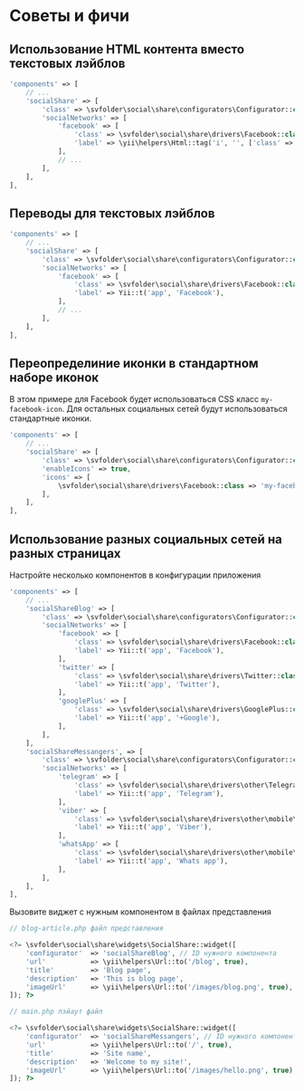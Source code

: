 Советы и фичи
=============

## Использование HTML контента вместо текстовых лэйблов

```php
'components' => [
    // ...
    'socialShare' => [
        'class' => \svfolder\social\share\configurators\Configurator::class,
        'socialNetworks' => [
            'facebook' => [
                'class' => \svfolder\social\share\drivers\Facebook::class,
                'label' => \yii\helpers\Html::tag('i', '', ['class' => 'icon-fb']),
            ],
            // ...
        ],
    ],
],
```

## Переводы для текстовых лэйблов

```php
'components' => [
    // ...
    'socialShare' => [
        'class' => \svfolder\social\share\configurators\Configurator::class,
        'socialNetworks' => [
            'facebook' => [
                'class' => \svfolder\social\share\drivers\Facebook::class,
                'label' => Yii::t('app', 'Facebook'),
            ],
            // ...
        ],
    ],
],
```

Переопределиние иконки в стандартном наборе иконок
--------------------------------------------------

В этом примере для Facebook будет использоваться CSS класс `my-facebook-icon`.
Для остальных социальных сетей будут использоваться стандартные иконки.

```php
'components' => [
    // ...
    'socialShare' => [
        'class' => \svfolder\social\share\configurators\Configurator::class,
        'enableIcons' => true,
        'icons' => [
            \svfolder\social\share\drivers\Facebook::class => 'my-facebook-icon',
        ],
    ],
],
```

## Использование разных социальных сетей на разных страницах

Настройте несколько компонентов в конфигурации приложения

```php
'components' => [
    // ...
    'socialShareBlog' => [
        'class' => \svfolder\social\share\configurators\Configurator::class,
        'socialNetworks' => [
            'facebook' => [
                'class' => \svfolder\social\share\drivers\Facebook::class,
                'label' => Yii::t('app', 'Facebook'),
            ],
            'twitter' => [
                'class' => \svfolder\social\share\drivers\Twitter::class,
                'label' => Yii::t('app', 'Twitter'),
            ],
            'googlePlus' => [
                'class' => \svfolder\social\share\drivers\GooglePlus::class,
                'label' => Yii::t('app', '+Google'),
            ],
        ],
    ],
    'socialShareMessangers', => [
        'class' => \svfolder\social\share\configurators\Configurator::class,
        'socialNetworks' => [
            'telegram' => [
                'class' => \svfolder\social\share\drivers\other\Telegram::class,
                'label' => Yii::t('app', 'Telegram'),
            ],
            'viber' => [
                'class' => \svfolder\social\share\drivers\other\mobile\Viber::class,
                'label' => Yii::t('app', 'Viber'),
            ],
            'whatsApp' => [
                'class' => \svfolder\social\share\drivers\other\mobile\WhatsApp::class,
                'label' => Yii::t('app', 'Whats app'),
            ],
        ],
    ],
],
```

Вызовите виджет с нужным компонентом в файлах представления

```php
// blog-article.php файл представления

<?= \svfolder\social\share\widgets\SocialShare::widget([
    'configurator'  => 'socialShareBlog', // ID нужного компонента
    'url'           => \yii\helpers\Url::to('/blog', true),
    'title'         => 'Blog page',
    'description'   => 'This is blog page',
    'imageUrl'      => \yii\helpers\Url::to('/images/blog.png', true),
]); ?>
```

```php
// main.php лэйаут файл

<?= \svfolder\social\share\widgets\SocialShare::widget([
    'configurator'  => 'socialShareMessangers', // ID нужного компонента
    'url'           => \yii\helpers\Url::to('/', true),
    'title'         => 'Site name',
    'description'   => 'Welcome to my site!',
    'imageUrl'      => \yii\helpers\Url::to('/images/hello.png', true),
]); ?>
```
